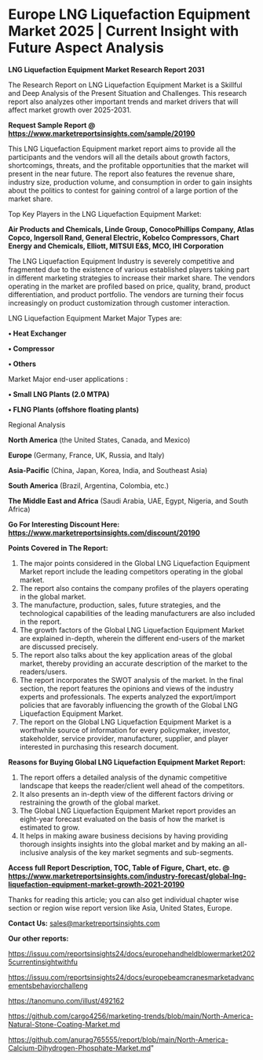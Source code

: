 # Europe LNG Liquefaction Equipment Market 2025 | Current Insight with Future Aspect Analysis

<strong>LNG Liquefaction Equipment Market Research Report 2031</strong>

The Research Report on LNG Liquefaction Equipment Market is a Skillful and Deep Analysis of the Present Situation and Challenges. This research report also analyzes other important trends and market drivers that will affect market growth over 2025-2031.

<strong>Request Sample Report @ <a href=https://www.marketreportsinsights.com/sample/20190>https://www.marketreportsinsights.com/sample/20190</a></strong>

This LNG Liquefaction Equipment market report aims to provide all the participants and the vendors will all the details about growth factors, shortcomings, threats, and the profitable opportunities that the market will present in the near future. The report also features the revenue share, industry size, production volume, and consumption in order to gain insights about the politics to contest for gaining control of a large portion of the market share.

Top Key Players in the LNG Liquefaction Equipment Market:

<strong>Air Products and Chemicals, Linde Group, ConocoPhillips Company, Atlas Copco, Ingersoll Rand, General Electric, Kobelco Compressors, Chart Energy and Chemicals, Elliott, MITSUI E&S, MCO, IHI Corporation</strong>

The LNG Liquefaction Equipment Industry is severely competitive and fragmented due to the existence of various established players taking part in different marketing strategies to increase their market share. The vendors operating in the market are profiled based on price, quality, brand, product differentiation, and product portfolio. The vendors are turning their focus increasingly on product customization through customer interaction.

LNG Liquefaction Equipment Market Major Types are:

<strong>• Heat Exchanger

• Compressor

• Others</strong>

Market Major end-user applications :

<strong>• Small LNG Plants (2.0 MTPA)

• FLNG Plants (offshore floating plants)</strong>

Regional Analysis

</u><strong><b>North America</b></strong> (the United States, Canada, and Mexico)

<strong><b>Europe </b></strong>(Germany, France, UK, Russia, and Italy)

<strong><b>Asia-Pacific</b></strong> (China, Japan, Korea, India, and Southeast Asia)

<strong><b>South America</b></strong> (Brazil, Argentina, Colombia, etc.)

<strong><b>The Middle East and Africa</b></strong> (Saudi Arabia, UAE, Egypt, Nigeria, and South Africa)

<strong>Go For Interesting Discount Here: <a href=https://www.marketreportsinsights.com/discount/20190>https://www.marketreportsinsights.com/discount/20190</a></strong>

<strong>Points Covered in The Report:</strong>
<ol>
  <li>The major points considered in the Global LNG Liquefaction Equipment Market report include the leading competitors operating in the global market.</li>
  <li>The report also contains the company profiles of the players operating in the global market.</li>
  <li>The manufacture, production, sales, future strategies, and the technological capabilities of the leading manufacturers are also included in the report.</li>
  <li>The growth factors of the Global LNG Liquefaction Equipment Market are explained in-depth, wherein the different end-users of the market are discussed precisely.</li>
  <li>The report also talks about the key application areas of the global market, thereby providing an accurate description of the market to the readers/users.</li>
  <li>The report incorporates the SWOT analysis of the market. In the final section, the report features the opinions and views of the industry experts and professionals. The experts analyzed the export/import policies that are favorably influencing the growth of the Global LNG Liquefaction Equipment Market.</li>
  <li>The report on the Global LNG Liquefaction Equipment Market is a worthwhile source of information for every policymaker, investor, stakeholder, service provider, manufacturer, supplier, and player interested in purchasing this research document.</li>
</ol>
<strong>Reasons for Buying Global LNG Liquefaction Equipment Market Report:</strong>

<ol>
  <li>The report offers a detailed analysis of the dynamic competitive landscape that keeps the reader/client well ahead of the competitors.</li>
  <li>It also presents an in-depth view of the different factors driving or restraining the growth of the global market.</li>
  <li>The Global LNG Liquefaction Equipment Market report provides an eight-year forecast evaluated on the basis of how the market is estimated to grow.</li>
  <li>It helps in making aware business decisions by having providing thorough insights insights into the global market and by making an all-inclusive analysis of the key market segments and sub-segments.</li>
</ol>
<strong>Access full Report Description, TOC, Table of Figure, Chart, etc. @ <a href=https://www.marketreportsinsights.com/industry-forecast/global-lng-liquefaction-equipment-market-growth-2021-20190>https://www.marketreportsinsights.com/industry-forecast/global-lng-liquefaction-equipment-market-growth-2021-20190</a></strong>


Thanks for reading this article; you can also get individual chapter wise section or region wise report version like Asia, United States, Europe.

<strong>Contact Us:</strong>
sales@marketreportsinsights.com

<strong>Our other reports:</strong>

<a href=https://issuu.com/reportsinsights24/docs/europehandheldblowermarket2025currentinsightwithfu>https://issuu.com/reportsinsights24/docs/europehandheldblowermarket2025currentinsightwithfu</a>

<a href=https://issuu.com/reportsinsights24/docs/europebeamcranesmarketadvancementsbehaviorchalleng>https://issuu.com/reportsinsights24/docs/europebeamcranesmarketadvancementsbehaviorchalleng</a>

<a href=https://tanomuno.com/illust/492162>https://tanomuno.com/illust/492162</a>

<a href=https://github.com/cargo4256/marketing-trends/blob/main/North-America-Natural-Stone-Coating-Market.md>https://github.com/cargo4256/marketing-trends/blob/main/North-America-Natural-Stone-Coating-Market.md</a>

<a href=https://github.com/anurag765555/report/blob/main/North-America-Calcium-Dihydrogen-Phosphate-Market.md>https://github.com/anurag765555/report/blob/main/North-America-Calcium-Dihydrogen-Phosphate-Market.md</a>"
